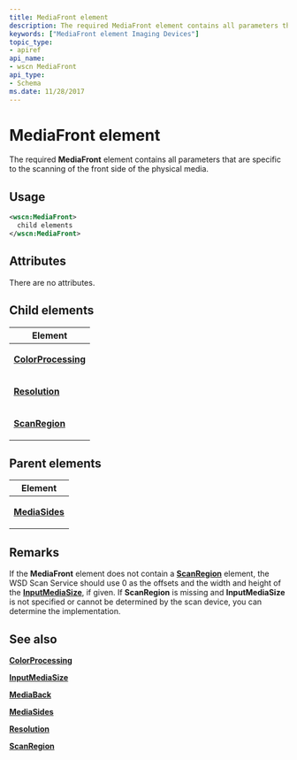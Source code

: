 ```yaml
---
title: MediaFront element
description: The required MediaFront element contains all parameters that are specific to the scanning of the front side of the physical media.
keywords: ["MediaFront element Imaging Devices"]
topic_type:
- apiref
api_name:
- wscn MediaFront
api_type:
- Schema
ms.date: 11/28/2017
---
```


# MediaFront element


The required **MediaFront** element contains all parameters that are specific to the scanning of the front side of the physical media.

## Usage

```xml
<wscn:MediaFront>
  child elements
</wscn:MediaFront>
```

## Attributes

There are no attributes.

## Child elements


<table>
<colgroup>
<col width="100%" />
</colgroup>
<thead>
<tr class="header">
<th>Element</th>
</tr>
</thead>
<tbody>
<tr class="odd">
<td><p><a href="colorprocessing.md" data-raw-source="[&lt;strong&gt;ColorProcessing&lt;/strong&gt;](colorprocessing.md)"><strong>ColorProcessing</strong></a></p></td>
</tr>
<tr class="even">
<td><p><a href="resolution.md" data-raw-source="[&lt;strong&gt;Resolution&lt;/strong&gt;](resolution.md)"><strong>Resolution</strong></a></p></td>
</tr>
<tr class="odd">
<td><p><a href="scanregion.md" data-raw-source="[&lt;strong&gt;ScanRegion&lt;/strong&gt;](scanregion.md)"><strong>ScanRegion</strong></a></p></td>
</tr>
</tbody>
</table>

## Parent elements


<table>
<colgroup>
<col width="100%" />
</colgroup>
<thead>
<tr class="header">
<th>Element</th>
</tr>
</thead>
<tbody>
<tr class="odd">
<td><p><a href="mediasides.md" data-raw-source="[&lt;strong&gt;MediaSides&lt;/strong&gt;](mediasides.md)"><strong>MediaSides</strong></a></p></td>
</tr>
</tbody>
</table>

## Remarks

If the **MediaFront** element does not contain a [**ScanRegion**](scanregion.md) element, the WSD Scan Service should use 0 as the offsets and the width and height of the [**InputMediaSize**](inputmediasize.md), if given. If **ScanRegion** is missing and **InputMediaSize** is not specified or cannot be determined by the scan device, you can determine the implementation.

## See also


[**ColorProcessing**](colorprocessing.md)

[**InputMediaSize**](inputmediasize.md)

[**MediaBack**](mediaback.md)

[**MediaSides**](mediasides.md)

[**Resolution**](resolution.md)

[**ScanRegion**](scanregion.md)

 

 







